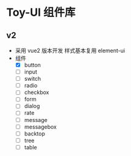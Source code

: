 # Toy-UI 组件库

## v2

- 采用 vue2 版本开发
  样式基本复用 element-ui
- 组件
  - [x] button
  - [ ] input
  - [ ] switch
  - [ ] radio
  - [ ] checkbox
  - [ ] form
  - [ ] dialog
  - [ ] rate
  - [ ] message
  - [ ] messagebox
  - [ ] backtop
  - [ ] tree
  - [ ] table
